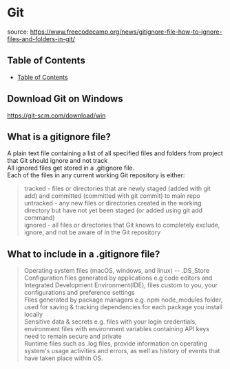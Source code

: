 # Git

source: https://www.freecodecamp.org/news/gitignore-file-how-to-ignore-files-and-folders-in-git/

## Table of Contents
- [Table of Contents](#table-of-contents)


## Download Git on Windows
https://git-scm.com/download/win

## What is a gitignore file?
A plain text file containing a list of all specified files and folders from project that Git should ignore and not track\
All ignored files get stored in a .gitignore file.\
Each of the files in any current working Git repository is either:
> tracked - files or directories that are newly staged (added with git add) and committed (committed with git commit) to main repo <br>
> untracked - any new files or directories created in the working directory but have not yet been staged (or added using git add command) <br>
> ignored - all files or directories that Git knows to completely exclude, ignore, and not be aware of in the Git repository<br>

## What to include in a .gitignore file?
> Operating system files (macOS, windows, and linux) -- .DS_Store <br>
> Configuration files generated by applications e.g code editors and Integrated Development Environment(IDE), files custom to you, your configurations and preference settings<br>
> Files generated by package managers e.g. npm node_modules folder, used for saving & tracking dependencies for each package you install locally <br>
> Sensitive data & secrets e.g. files with your login credentials, environment files with environment variables containing API keys need to remain secure and private <br>
> Runtime files such as .log files, provide information on operating system's usage activities and errors, as well as history of events that have taken place within OS.
